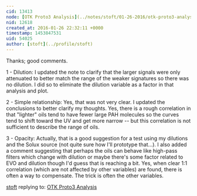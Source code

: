 ```yaml
---
cid: 13413
node: [OTK Proto3 Analysis](../notes/stoft/01-26-2016/otk-proto3-analysis)
nid: 12618
created_at: 2016-01-26 22:32:11 +0000
timestamp: 1453847531
uid: 54025
author: [stoft](../profile/stoft)
---
```


Thanks; good comments.

1 - Dilution: I updated the note to clarify that the larger signals were only attenuated to better match the range of the weaker signatures so there was no dilution. I did so to eliminate the dilution variable as a factor in that analysis and plot.

2 - Simple relationship: Yes, that was not very clear. I updated the conclusions to better clarify my thoughts. Yes, there is a rough correlation in that "lighter" oils tend to have fewer large PAH molecules so the curves tend to shift toward the UV and get more narrow -- but this correlation is not sufficient to describe the range of oils.

3 - Opacity: Actually, that is a good suggestion for a test using my dilutions and the Solux source (not quite sure how I'll prototype that...). I also added a comment suggesting that perhaps the oils can behave like high-pass filters which change with dilution or maybe there's some factor related to EVO and dilution though I'd guess that is reaching a bit. Yes, when clear 1:1 correlation (which are not affected by other variables) are found, there is often a way to compensate. The trick is often the other variables.


[stoft](../profile/stoft) replying to: [OTK Proto3 Analysis](../notes/stoft/01-26-2016/otk-proto3-analysis)

